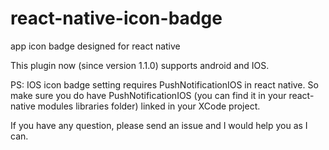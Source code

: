 # react-native-icon-badge
app icon badge designed for react native

This plugin now (since version 1.1.0) supports android and IOS.

PS: IOS icon badge setting requires PushNotificationIOS in react native. So make sure you do have
    PushNotificationIOS (you can find it in your react-native modules libraries folder) linked in your XCode project.

If you have any question, please send an issue and I would help you as I can.

